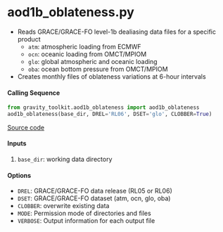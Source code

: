 aod1b_oblateness.py
===================

- Reads GRACE/GRACE-FO level-1b dealiasing data files for a specific product
    - `atm`: atmospheric loading from ECMWF
    - `ocn`: oceanic loading from OMCT/MPIOM
    - `glo`: global atmospheric and oceanic loading
    - `oba`: ocean bottom pressure from OMCT/MPIOM
- Creates monthly files of oblateness variations at 6-hour intervals

#### Calling Sequence
```python
from gravity_toolkit.aod1b_oblateness import aod1b_oblateness
aod1b_oblateness(base_dir, DREL='RL06', DSET='glo', CLOBBER=True)
```
[Source code](https://github.com/tsutterley/read-GRACE-harmonics/blob/main/gravity_toolkit/aod1b_oblateness.py)

#### Inputs
 1. `base_dir`: working data directory  

#### Options
 - `DREL`: GRACE/GRACE-FO data release (RL05 or RL06)  
 - `DSET`: GRACE/GRACE-FO dataset (atm, ocn, glo, oba)  
 - `CLOBBER`: overwrite existing data  
 - `MODE`: Permission mode of directories and files  
 - `VERBOSE`: Output information for each output file  
